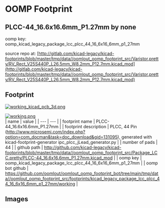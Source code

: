 # OOMP Footprint  
## PLCC-44_16.6x16.6mm_P1.27mm  by none  
  
oomp key: oomp_kicad_legacy_package_lcc_plcc_44_16_6x16_6mm_p1_27mm  
  
source repo at: [http://gitlab.com/kicad-legacy/kicad-footprints/blob/master/tmp/data//oomlout_oomp_footprint_src/Varistor.pretty/RV_Rect_V25S440P_L26.5mm_W8.2mm_P12.7mm.kicad_mod](http://gitlab.com/kicad-legacy/kicad-footprints/blob/master/tmp/data//oomlout_oomp_footprint_src/Varistor.pretty/RV_Rect_V25S440P_L26.5mm_W8.2mm_P12.7mm.kicad_mod)  
## Footprint  
  
[![working_kicad_pcb_3d.png](working_kicad_pcb_3d_600.png)](working_kicad_pcb_3d.png)  
  
[![working.png](working_600.png)](working.png)  
| name | value | 
| --- | --- | 
| footprint name | PLCC-44_16.6x16.6mm_P1.27mm | 
| footprint description | PLCC, 44 Pin (http://www.microsemi.com/index.php?option=com_docman&task=doc_download&gid=131095), generated with kicad-footprint-generator ipc_plcc_jLead_generator.py | 
| number of pads | 44 | 
| github path | http://github.com/kicad-legacy/kicad-footprints/blob/master/tmp/data//oomlout_oomp_footprint_src/Package_LCC.pretty/PLCC-44_16.6x16.6mm_P1.27mm.kicad_mod | 
| oomp key | oomp_kicad_legacy_package_lcc_plcc_44_16_6x16_6mm_p1_27mm | 
| oomp bot github | https://github.com/oomlout/oomlout_oomp_footprint_bot/tree/main/tmp/data//oomlout_oomp_footprint_src/footprints/kicad_legacy_package_lcc_plcc_44_16_6x16_6mm_p1_27mm/working | 
## Images  
